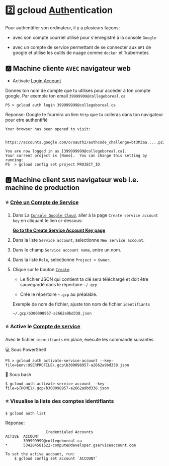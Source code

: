 # :two: gcloud [Auth](https://cloud.google.com/sdk/gcloud/reference/auth)entication

Pour authentifier son ordinateur, il y a plusieurs façons: 

* avec son compte courriel utilisé pour s'enregistré à la console `Google`

* avec un compte de service permettant de se connecter aux `API` de google et utilise les outils de nuage comme `docker` et `kubernetes

## :a: Machine cliente `AVEC` navigateur web

* Activate [Login Account](https://cloud.google.com/sdk/gcloud/reference/auth/login) 

Donnes ton nom de compte que tu utilises pour accéder à ton compte google. Par exemple ton email `39999999@collegeboreal.ca`

```
PS > gcloud auth login 399999999@collegeboreal.ca
```
Reponse: Google te fournira un lien `http` que tu colleras dans ton navigateur pour etre authentifié
```
Your browser has been opened to visit:

    https://accounts.google.com/o/oauth2/authcode_challenge=bt3MZaa.....pzJPPs&prompyunt&......com%2Fauth%2Faccounts.reauth

You are now logged in as [399999999@collegeboreal.ca].
Your current project is [None].  You can change this setting by running:
PS  > gcloud config set project PROJECT_ID
```

## :b: Machine client `SANS` navigateur web i.e. machine de production

### :star: [Crée un Compte de Service](https://cloud.google.com/docs/authentication/production#creating_a_service_account)


1. Dans La [`Console Google Cloud`](https://console.cloud.google.com), aller à la page `Create service account key` en cliquant le lien ci-dessous:
    
    [**Go to the Create Service Account Key page**](https://console.cloud.google.com/apis/credentials/serviceaccountkey)
    
1. Dans la liste `Service account`, selectionne `New service account`.

1. Dans le champ `Service account name`, entre un nom.

1. Dans la liste `Role`, selectionne `Project > Owner`.

1. Clique sur le bouton [`Create`](). 

    * Le fichier JSON qui contient ta clé sera téléchargé et doit être sauvegardé dans le répertoire `~/.gcp` 
    
    * Crée le répertoire `~.gcp` au préalable.

    Exemple de nom de fichier, ajuste ton nom de fichier `identifiants`

    ```
    ~/.gcp/b300098957-a2662a9bd338.json
    ```
    

### :star: Active le [Compte de service](https://cloud.google.com/sdk/gcloud/reference/auth/activate-service-account) 

Avec le fichier `identifiants` en place, éxécute les commande suivantes 

:computer: Sous PowerShell 

```
PS > gcloud auth activate-service-account --key-file=$env:USERPROFILE\.gcp\b300098957-a2662a9bd338.json
```

:apple: Sous bash

```
$ gcloud auth activate-service-account --key-file=${HOME}/.gcp/b300098957-a2662a9bd338.json
```

### :star: Visualise la liste des comptes identifiants

```
$ gcloud auth list
```
Réponse:
```
                  Credentialed Accounts
ACTIVE  ACCOUNT
        399999999@collegeboreal.ca
*       534284581522-compute@developer.gserviceaccount.com

To set the active account, run:
    $ gcloud config set account `ACCOUNT`
```



